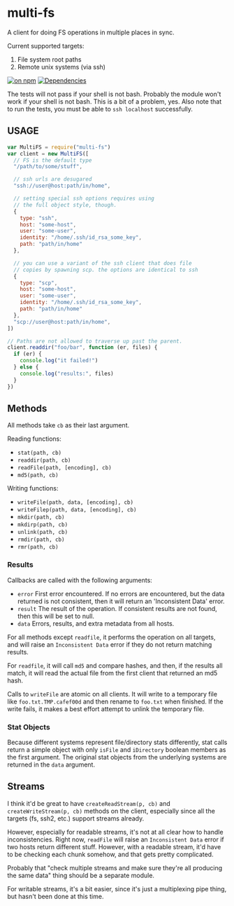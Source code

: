 # multi-fs

A client for doing FS operations in multiple places in sync.

Current supported targets:

1. File system root paths
2. Remote unix systems (via ssh)

[![on npm](http://img.shields.io/npm/v/multi-fs.svg?style=flat)](https://www.npmjs.org/package/multi-fs)  [![Dependencies](http://img.shields.io/david/npm/multi-fs.svg?style=flat)](https://david-dm.org/izs/multi-fs)

The tests will not pass if your shell is not bash. Probably the module won't work if your shell is not bash. This is a bit of a problem, yes. Also note that to run the tests, you must be able to `ssh localhost` successfully.

## USAGE

```javascript
var MultiFS = require("multi-fs")
var client = new MultiFS([
  // FS is the default type
  "/path/to/some/stuff",

  // ssh urls are desugared
  "ssh://user@host:path/in/home",

  // setting special ssh options requires using
  // the full object style, though.
  {
    type: "ssh",
    host: "some-host",
    user: "some-user",
    identity: "/home/.ssh/id_rsa_some_key",
    path: "path/in/home"
  },

  // you can use a variant of the ssh client that does file
  // copies by spawning scp. the options are identical to ssh
  {
    type: "scp",
    host: "some-host",
    user: "some-user",
    identity: "/home/.ssh/id_rsa_some_key",
    path: "path/in/home"
  },
  "scp://user@host:path/in/home",
])

// Paths are not allowed to traverse up past the parent.
client.readdir("foo/bar", function (er, files) {
  if (er) {
    console.log("it failed!")
  } else {
    console.log("results:", files)
  }
})
```

## Methods

All methods take `cb` as their last argument.

Reading functions:

* `stat(path, cb)`
* `readdir(path, cb)`
* `readFile(path, [encoding], cb)`
* `md5(path, cb)`

Writing functions:

* `writeFile(path, data, [encoding], cb)`
* `writeFilep(path, data, [encoding], cb)`
* `mkdir(path, cb)`
* `mkdirp(path, cb)`
* `unlink(path, cb)`
* `rmdir(path, cb)`
* `rmr(path, cb)`

### Results

Callbacks are called with the following arguments:

* `error` First error encountered.  If no errors are encountered, but
  the data returned is not consistent, then it will return an
  'Inconsistent Data' error.
* `result`  The result of the operation.  If consistent results are
  not found, then this will be set to null.
* `data`  Errors, results, and extra metadata from all hosts.

For all methods except `readfile`, it performs the operation on all
targets, and will raise an `Inconsistent Data` error if they do not
return matching results.

For `readfile`, it will call `md5` and compare hashes, and then, if
the results all match, it will read the actual file from the first
client that returned an md5 hash.

Calls to `writeFile` are atomic on all clients.  It will write to a
temporary file like `foo.txt.TMP.cafef00d` and then rename to
`foo.txt` when finished.  If the write fails, it makes a best effort
attempt to unlink the temporary file.

### Stat Objects

Because different systems represent file/directory stats differently,
stat calls return a simple object with only `isFile` and `iDirectory`
boolean members as the first argument.  The original stat objects from
the underlying systems are returned in the `data` argument.

## Streams

I think it'd be great to have `createReadStream(p, cb)` and
`createWriteStream(p, cb)` methods on the client, especially since all
the targets (fs, ssh2, etc.) support streams already.

However, especially for readable streams, it's not at all clear how to
handle inconsistencies.  Right now, `readFile` will raise an
`Inconsistent Data` error if two hosts return different stuff.
However, with a readable stream, it'd have to be checking each chunk
somehow, and that gets pretty complicated.

Probably that "check multiple streams and make sure they're all
producing the same data" thing should be a separate module.

For writable streams, it's a bit easier, since it's just a
multiplexing pipe thing, but hasn't been done at this time.

